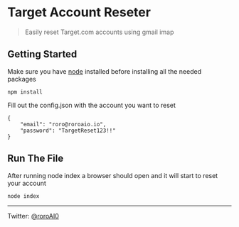 # Target Account Reseter
> Easily reset Target.com accounts using gmail imap

## Getting Started
Make sure you have [node](https://nodejs.org/en/) installed before installing all the needed packages

```
npm install
```
Fill out the config.json with the account you want to reset

```
{
    "email": "roro@roroaio.io",
    "password": "TargetReset123!!"
}
```

## Run The File
After running node index a browser should open and it will start to reset your account
```
node index
```

-----------------

Twitter: [@roroAI0](https://twitter.com/roroAI0)
